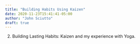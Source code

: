 ```yaml
---
title: "Building Habits Using Kaizen"
date: 2020-11-23T15:41:41-05:00
author: "John Sciutto"
draft: true
---
```


2. Building Lasting Habits: Kaizen and my experience with Yoga.
